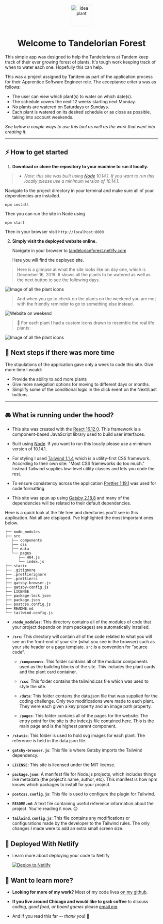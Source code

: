 <p align="center">
    <img alt="idea plant" src="static/plant1.svg" width="70" />
  </a>
</p>
<h1 align="center">
  Welcome to Tandelorian Forest
</h1>

This simple app was designed to help the Tandelorians at Tandem keep track of their ever growing forest of plants. It's tough work keeping track of when to water each one. Hopefully this can help.

This was a project assigned by Tandem as part of the application process for their Apprentice Software Engineer role. The acceptance criteria was as follows:

- The user can view which plant(s) to water on which date(s).
- The schedule covers the next 12 weeks starting next Monday.
- No plants are watered on Saturdays or Sundays.
- Each plant is watered on its desired schedule or as close as possible, taking into account weekends.

_See below a couple ways to use this tool as well as the work that went into creating it._ 

---

## ⚡️ How to get started

1.  **Download or clone the repository to your machine to run it locally.**

> - *Note: this site was built using [Node](https://www.nodejs.org) 10.14.1. If you want to run this locally please use a minimum version of 10.14.1.*


  Navigate to the project directory in your terminal and make sure all of your dependencies are installed.

  ```
  npm install
  ```
  Then you can run the site in Node using 

  ```
  npm start
  ```
  Then in your browser visit `http://localhost:8000`

2.  **Simply visit the deployed website online.**

    Navigate in your browser to [tandelorianforest.netlify.com](https://www.tandelorianforest.netlify.com)

    Here you will find the deployed site.

> Here is a glimpse at what the site looks like on day one, which is December 16, 2019. It shows all the plants to be watered as well as the next button to see the following days.

![Image of all the plant icons](./static/dayone.png) 


> And when you go to check on the plants on the weekend you are met with the friendly reminder to go to something else instead.

![Website on weekend](./static/weekend.png) 

> 🎨 For each plant I had a custom icons drawn to resemble the real life plants:

![Image of all the plant icons](./static/allplants.png) 

## 👟 Next steps if there was more time
The stipulations of the application gave only a week to code this site. Give more time I would:
- Provide the ability to add more plants
- Give more navigation options for moving to different days or months.
- Simplify some of the conditional logic in the click event on the Next/Last buttons.

---

## 🚘 What is running under the hood?

- This site was created with the [React 16.12.0](https://www.reactjs.org). This framework is a component-based JavaScript library used to build user interfaces.

- Built using [Node](https://www.nodejs.org). If you want to run this locally please use a minimum version of 10.14.1.

- For styling I used [Tailwind 1.1.4](https://www.tailwindcss.com) which is a utility-first CSS framework. According to their own site: "Most CSS frameworks do too much." Instead Tailwind supplies low-level utility classes and lets you code the rest.

- To ensure consistency across the application [Prettier 1.19.1](https://prettier.io/) was used for code formatting. 

- This site was spun up using [Gatsby 2.18.8](https://www.gatsbyjs.org/) and many of the dependencies will be related to their default dependencies.

Here is a quick look at the file tree and directories you'll see in this application. Not all are displayed. I've highlighted the most important ones below.

    ├── node_modules
    ├── src
       ├── components
       ├── css
       ├── data
       └── pages
          ├── 404.js
          └── index.js
    ├── static
    ├── .gitignore
    ├── .prettierignore
    ├── .prettierrc
    ├── gatsby-browser.js
    ├── gatsby-config.js
    ├── LICENSE
    ├── package-lock.json
    ├── package.json
    ├── postcss.config.js
    ├── README.md
    └── tailwind.config.js

-  **`/node_modules`**: This directory contains all of the modules of code that your project depends on (npm packages) are automatically installed.

-  **`/src`**: This directory will contain all of the code related to what you will see on the front-end of your site (what you see in the browser) such as your site header or a page template. `src` is a convention for “source code”.

    - **`/components`**: This folder contains all of the modular components used as the building blocks of the site. This includes the plant cards and the plant card container.

    - **`/css`**: This folder contains the tailwind.css file which was used to style the site.

    - **`/data`**: This folder contains the data.json file that was supplied for the coding challenge. Only two modifications were made to each plant. They were each given a key property and an image path property.

    - **`/pages`**: This folder contains all of the pages for the website. The entry point for the site is the index.js file contained here. This is the main page and is the highest parent component.

- **`/static`**: This folder is used to hold svg images for each plant. The reference is held in the data.json file.

-  **`gatsby-browser.js`**: This file is where Gatsby imports the Tailwind dependency.

-  **`LICENSE`**: This site is licensed under the MIT license.

- **`package.json`**: A manifest file for Node.js projects, which includes things like metadata (the project’s name, author, etc). This manifest is how npm knows which packages to install for your project.

- **`postcss.config.js`**: This file is used to configure the plugin for Tailwind.

- **`README.md`**: A text file containing useful reference information about the project. You're reading it now. 😉

- **`tailwind.config.js`**: This file contains any modifications or configurations made by the developer to the Tailwind rules. The only changes I made were to add an extra small screen size.


## 🚀 Deployed With Netlify

- Learn more about deploying your code to Netlify

  [![Deploy to Netlify](https://www.netlify.com/img/deploy/button.svg)](https://app.netlify.com/start/deploy?repository=https://github.com/gatsbyjs/gatsby-starter-default)

## 👋 Want to learn more?

- **Looking for more of my work?** Most of my code lives [on my github](https://www.github.org/cm718).

- **If you live around Chicago and would like to grab coffee** to discuss _coding, good food, or board games_ please [email me](mailto:info@chrismclaughlin.dev).

- And if you read this far -- *thank you*! 🙏